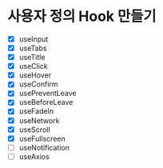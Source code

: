 # 사용자 정의 Hook 만들기

- [X] useInput  
- [X] useTabs
- [X] useTitle  
- [X] useClick  
- [X] useHover  
- [X] useConfirm
- [X] usePreventLeave
- [X] useBeforeLeave  
- [X] useFadeIn  
- [X] useNetwork
- [X] useScroll
- [X] useFullscreen  
- [ ] useNotification
- [ ] useAxios
